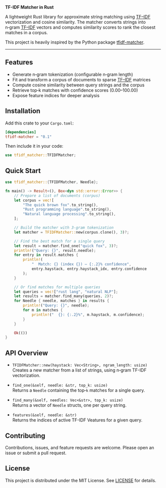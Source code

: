 **TF-IDF Matcher in Rust**

A lightweight Rust library for approximate string matching using [TF–IDF](https://en.wikipedia.org/wiki/Tf%E2%80%93idf)
vectorization and cosine similarity. The matcher
converts strings into n‑gram [TF–IDF](https://en.wikipedia.org/wiki/Tf%E2%80%93idf) vectors and computes similarity
scores to rank the closest matches in a corpus.

This project is heavily inspired by the Python package [tfidf-matcher](https://pypi.org/project/tfidf-matcher/).

---

## Features

- Generate n‑gram tokenization (configurable n‑gram length)
- Fit and transform a corpus of documents to sparse [TF–IDF](https://en.wikipedia.org/wiki/Tf%E2%80%93idf) matrices
- Compute cosine similarity between query strings and the corpus
- Retrieve top‑k matches with confidence scores (0.00–100.00)
- Expose feature indices for deeper analysis

## Installation

Add this crate to your `Cargo.toml`:

```toml
[dependencies]
tfidf-matcher = "0.1"
```

Then include it in your code:

```rust
use tfidf_matcher::TFIDFMatcher;
```

## Quick Start

```rust
use tfidf_matcher::{TFIDFMatcher, Needle};

fn main() -> Result<(), Box<dyn std::error::Error>> {
    // Prepare a list of documents (corpus)
    let corpus = vec![
        "The quick brown fox".to_string(),
        "Rust programming language".to_string(),
        "Natural language processing".to_string(),
    ];

    // Build the matcher with 3‑gram tokenization
    let matcher = TFIDFMatcher::new(corpus.clone(), 3)?;

    // Find the best match for a single query
    let result = matcher.find_one("quick fox", 3)?;
    println!("Query: {}", result.needle);
    for entry in result.matches {
        println!(
            "  Match: {} (index {}) – {:.2}% confidence",
            entry.haystack, entry.haystack_idx, entry.confidence
        );
    }

    // Or find matches for multiple queries
    let queries = vec!["rust lang", "natural NLP"];
    let results = matcher.find_many(queries, 2)?;
    for Needle { needle, matches } in results {
        println!("Query: {}", needle);
        for m in matches {
            println!("  {}: {:.2}%", m.haystack, m.confidence);
        }
    }

    Ok(())
}
```

## API Overview

- `TFIDFMatcher::new(haystack: Vec<String>, ngram_length: usize)`  
  Creates a new matcher from a list of strings, using n‑gram TF-IDF vectorization.

- `find_one(&self, needle: &str, top_k: usize)`  
  Returns a `Needle` containing the top‑`k` matches for a single query.

- `find_many(&self, needles: Vec<&str>, top_k: usize)`  
  Returns a vector of `Needle` structs, one per query string.

- `features(&self, needle: &str)`  
  Returns the indices of active TF-IDF Veatures for a given query.

## Contributing

Contributions, issues, and feature requests are welcome. Please open an issue or submit a pull request.

## License

This project is distributed under the MIT License. See [LICENSE](LICENSE) for details.
